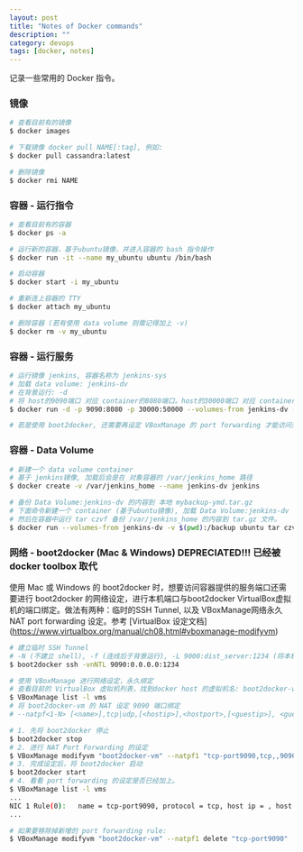 ```yaml
---
layout: post
title: "Notes of Docker commands"
description: ""
category: devops
tags: [docker, notes]
---
```



记录一些常用的 Docker 指令。

### 镜像

```bash
# 查看目前有的镜像
$ docker images

# 下载镜像 docker pull NAME[:tag], 例如:
$ docker pull cassandra:latest

# 删除镜像
$ docker rmi NAME
```

### 容器 - 运行指令

```bash
# 查看目前有的容器
$ docker ps -a

# 运行新的容器，基于ubuntu镜像，并进入容器的 bash 指令操作
$ docker run -it --name my_ubuntu ubuntu /bin/bash

# 启动容器
$ docker start -i my_ubuntu

# 重新连上容器的 TTY
$ docker attach my_ubuntu

# 删除容器 (若有使用 data volume 则需记得加上 -v)
$ docker rm -v my_ubuntu
```

### 容器 - 运行服务

```bash
# 运行镜像 jenkins, 容器名称为 jenkins-sys
# 加载 data volume: jenkins-dv
# 在背景运行: -d
# 将 host的9090端口 对应 container的8080端口。host的30000端口 对应 container的50000端口
$ docker run -d -p 9090:8080 -p 30000:50000 --volumes-from jenkins-dv --name jenkins-sys jenkins

# 若是使用 boot2docker, 还需要再设定 VBoxManage 的 port forwarding 才能访问到 docker容器的 服务端口，参见下面 网络部分。
```

### 容器 - Data Volume

```bash
# 新建一个 data volume container
# 基于 jenkins镜像, 加载后会是在 对象容器的 /var/jenkins_home 路径
$ docker create -v /var/jenkins_home --name jenkins-dv jenkins

# 备份 Data Volume:jenkins-dv 的内容到 本地 mybackup-ymd.tar.gz
# 下面命令新建一个 container (基于ubuntu镜像), 加载 Data Volume:jenkins-dv 以及 本地当前路径pwd于容器中的/backup/, 
# 然后在容器中运行 tar czvf 备份 /var/jenkins_home 的内容到 tar.gz 文件。
$ docker run --volumes-from jenkins-dv -v $(pwd):/backup ubuntu tar czvf /backup/mybackup-ymd.tar.gz /var/jenkins_home
```

### 网络 - boot2docker (Mac & Windows) DEPRECIATED!!! 已经被 docker toolbox 取代

使用 Mac 或 Windows 的 boot2docker 时，想要访问容器提供的服务端口还需要进行 boot2docker 的网络设定，进行本机端口与boot2docker VirtualBox虚拟机的端口绑定。做法有两种：临时的SSH Tunnel, 以及 VBoxManage网络永久 NAT port forwarding 设定。参考 [VirtualBox 设定文档] (https://www.virtualbox.org/manual/ch08.html#vboxmanage-modifyvm)

```bash
# 建立临时 SSH Tunnel
# -N (不建立 shell), -f (连线后于背景运行), -L 9000:dist_server:1234 (将本机9000端口引导到目标机器的1234端口), 例如:
$ boot2docker ssh -vnNTL 9090:0.0.0.0:1234

# 使用 VBoxManage 进行网络设定，永久绑定
# 查看目前的 VirtualBox 虚拟机列表，找到docker host 的虚拟机名: boot2docker-vm
$ VBoxManage list -l vms
# 将 boot2docker-vm 的 NAT 设定 9090 端口绑定
# --natpf<1-N> [<name>],tcp|udp,[<hostip>],<hostport>,[<guestip>], <guestport>

# 1. 先将 boot2docker 停止
$ boot2docker stop
# 2. 进行 NAT Port Forwarding 的设定
$ VBoxManage modifyvm "boot2docker-vm" --natpf1 "tcp-port9090,tcp,,9090,,9090";
# 3. 完成设定后，将 boot2docker 启动
$ boot2docker start
# 4. 看看 port forwarding 的设定是否已经加上。
$ VBoxManage list -l vms
...
NIC 1 Rule(0):   name = tcp-port9090, protocol = tcp, host ip = , host port = 9090, guest ip = , guest port = 9090
...

# 如果要移除掉新增的 port forwarding rule:
$ VBoxManage modifyvm "boot2docker-vm" --natpf1 delete "tcp-port9090"

```





